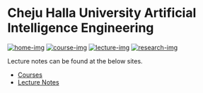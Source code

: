 # Cheju Halla University Artificial Intelligence Engineering 

[![home-img]][home-url]
[![course-img]][course-url]
[![lecture-img]][lecture-url]
[![research-img]][research-url]

[home-img]: https://img.shields.io/badge/home-entelecheia.me-blue
[home-url]: https://entelecheia.me
[course-img]: https://img.shields.io/badge/course-entelecheia.ai-blue
[course-url]: https://course.entelecheia.ai
[lecture-img]: https://img.shields.io/badge/lecture-entelecheia.ai-blue
[lecture-url]: https://lecture.entelecheia.ai
[research-img]: https://img.shields.io/badge/research-entelecheia.ai-blue
[research-url]: https://research.entelecheia.ai

Lecture notes can be found at the below sites.

- [Courses](https://course.entelecheia.ai)
- [Lecture Notes](https://lecture.entelecheia.ai)

